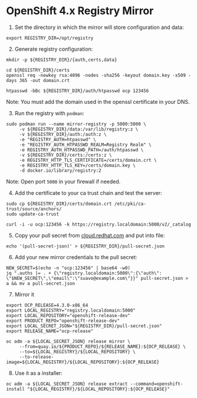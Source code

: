# OpenShift 4.x Registry Mirror

1. Set the directory in which the mirror will store configuration and data:

```
export REGISTRY_DIR=/opt/registry
```

2. Generate registry configuration:

```
mkdir -p ${REGISTRY_DIR}/{auth,certs,data}

cd ${REGISTRY_DIR}/certs
openssl req -newkey rsa:4096 -nodes -sha256 -keyout domain.key -x509 -days 365 -out domain.crt

htpasswd -bBc ${REGISTRY_DIR}/auth/htpasswd ocp 123456
```

Note: You must add the domain used in the openssl certificate in your DNS.

3. Run the registry with `podman`:

```
sudo podman run --name mirror-registry -p 5000:5000 \
     -v ${REGISTRY_DIR}/data:/var/lib/registry:z \
     -v ${REGISTRY_DIR}/auth:/auth:z \
     -e "REGISTRY_AUTH=htpasswd" \
     -e "REGISTRY_AUTH_HTPASSWD_REALM=Registry Realm" \
     -e REGISTRY_AUTH_HTPASSWD_PATH=/auth/htpasswd \
     -v ${REGISTRY_DIR}/certs:/certs:z \
     -e REGISTRY_HTTP_TLS_CERTIFICATE=/certs/domain.crt \
     -e REGISTRY_HTTP_TLS_KEY=/certs/domain.key \
     -d docker.io/library/registry:2
```

Note: Open port `5000` in your firewall if needed.

4. Add the certificate to your ca trust chain and test the server:

```
sudo cp ${REGISTRY_DIR}/certs/domain.crt /etc/pki/ca-trust/source/anchors/
sudo update-ca-trust

curl -i -u ocp:123456 -k https://registry.localdomain:5000/v2/_catalog
```

5. Copy your pull secret from [cloud.redhat.com](https://cloud.redhat.com) and put into file:

```
echo '(pull-secret-json)' > ${REGISTRY_DIR}/pull-secret.json
```

6. Add your new mirror credentials to the pull secret:

```
NEW_SECRET=$(echo -n "ocp:123456" | base64 -w0)
jq ".auths |= . + {\"registry.localdomain:5000\":{\"auth\": \"$NEW_SECRET\",\"email\":\"suavo@example.com\"}}" pull-secret.json > a && mv a pull-secret.json
```

7. Mirror it

```
export OCP_RELEASE=4.3.0-x86_64
export LOCAL_REGISTRY="registry.localdomain:5000"
export LOCAL_REPOSITORY="openshift-release-dev"
export PRODUCT_REPO="openshift-release-dev"
export LOCAL_SECRET_JSON="${REGISTRY_DIR}/pull-secret.json"
export RELEASE_NAME="ocp-release"

oc adm -a ${LOCAL_SECRET_JSON} release mirror \
     --from=quay.io/${PRODUCT_REPO}/${RELEASE_NAME}:${OCP_RELEASE} \
     --to=${LOCAL_REGISTRY}/${LOCAL_REPOSITORY} \
     --to-release-image=${LOCAL_REGISTRY}/${LOCAL_REPOSITORY}:${OCP_RELEASE}
```

8. Use it as a installer:

```
oc adm -a ${LOCAL_SECRET_JSON} release extract --command=openshift-install "${LOCAL_REGISTRY}/${LOCAL_REPOSITORY}:${OCP_RELEASE}"
```